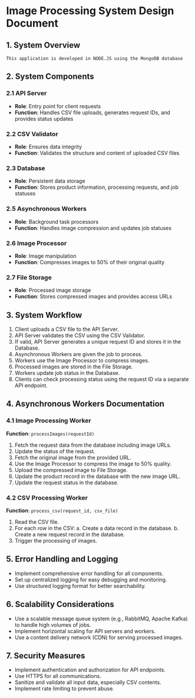 # Image Processing System Design Document

## 1. System Overview

```
This application is developed in NODE.JS using the MongoDB database
```

## 2. System Components

### 2.1 API Server
- **Role**: Entry point for client requests
- **Function**: Handles CSV file uploads, generates request IDs, and provides status updates

### 2.2 CSV Validator
- **Role**: Ensures data integrity
- **Function**: Validates the structure and content of uploaded CSV files

### 2.3 Database
- **Role**: Persistent data storage
- **Function**: Stores product information, processing requests, and job statuses

### 2.5 Asynchronous Workers
- **Role**: Background task processors
- **Function**: Handles image compression and updates job statuses

### 2.6 Image Processor
- **Role**: Image manipulation
- **Function**: Compresses images to 50% of their original quality

### 2.7 File Storage
- **Role**: Processed image storage
- **Function**: Stores compressed images and provides access URLs

## 3. System Workflow

1. Client uploads a CSV file to the API Server.
2. API Server validates the CSV using the CSV Validator.
3. If valid, API Server generates a unique request ID and stores it in the Database.
4. Asynchronous Workers are given the job to process.
5. Workers use the Image Processor to compress images.
6. Processed images are stored in the File Storage.
7. Workers update job status in the Database.
8. Clients can check processing status using the request ID via a separate API endpoint.


## 4. Asynchronous Workers Documentation

### 4.1 Image Processing Worker

**Function**: `processImages(requestId)`
1. Fetch the request data from the database including image URLs.
2. Update the status of the request.
3. Fetch the original image from the provided URL.
4. Use the Image Processor to compress the image to 50% quality.
5. Upload the compressed image to File Storage.
6. Update the product record in the database with the new image URL.
7. Update the request status in the database.

### 4.2 CSV Processing Worker

**Function**: `process_csv(request_id, csv_file)`

1. Read the CSV file.
2. For each row in the CSV:
   a. Create a data record in the database.
   b. Create a new request record in the database.
3. Trigger the processing of images.

## 5. Error Handling and Logging

- Implement comprehensive error handling for all components.
- Set up centralized logging for easy debugging and monitoring.
- Use structured logging format for better searchability.

## 6. Scalability Considerations

- Use a scalable message queue system (e.g., RabbitMQ, Apache Kafka) to handle high volumes of jobs.
- Implement horizontal scaling for API servers and workers.
- Use a content delivery network (CDN) for serving processed images.

## 7. Security Measures

- Implement authentication and authorization for API endpoints.
- Use HTTPS for all communications.
- Sanitize and validate all input data, especially CSV contents.
- Implement rate limiting to prevent abuse.

